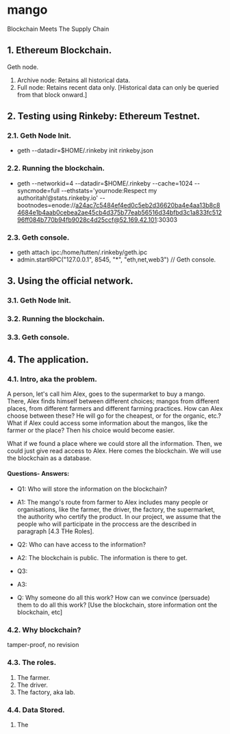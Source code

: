 # mango
Blockchain Meets The Supply Chain

## 1. Ethereum Blockchain.

Geth node.
1. Archive node: Retains all historical data.
2. Full node: Retains recent data only. [Historical data can only be queried from that block onward.]

## 2. Testing using Rinkeby: Ethereum Testnet.

### 2.1. Geth Node Init.

- geth --datadir=$HOME/.rinkeby init rinkeby.json

### 2.2. Running the blockchain.

- geth --networkid=4 --datadir=$HOME/.rinkeby --cache=1024 --syncmode=full --ethstats='yournode:Respect my authoritah!@stats.rinkeby.io' --bootnodes=enode://a24ac7c5484ef4ed0c5eb2d36620ba4e4aa13b8c84684e1b4aab0cebea2ae45cb4d375b77eab56516d34bfbd3c1a833fc51296ff084b770b94fb9028c4d25ccf@52.169.42.101:30303

### 2.3. Geth console.
- geth attach ipc:/home/tutten/.rinkeby/geth.ipc
- admin.startRPC("127.0.0.1", 8545, "*", "eth,net,web3")  // Geth console.

## 3. Using the official network.

### 3.1. Geth Node Init.
### 3.2. Running the blockchain.
### 3.3. Geth console.

## 4. The application.

### 4.1. Intro, aka the problem.

A person, let's call him Alex, goes to the supermarket to buy a mango. There, Alex finds himself between different choices; mangos from different places, from different farmers and different farming practices. How can Alex choose between these? He will go for the cheapest, or for the organic, etc.? What if Alex could access some information about the mangos, like the farmer or the place? Then his choice would become easier.

What if we found a place where we could store all the information. Then, we could just give read access to Alex.
Here comes the blockchain. We will use the blockchain as a database.

#### Questions- Answers:

- Q1: Who will store the information on the blockchain? 
- A1: The mango's route from farmer to Alex includes many people or organisations, like the farmer, the driver, the factory, the supermarket, the authority who certify the product. In our project, we assume that the people who will participate in the proccess are the described in paragraph [4.3 THe Roles].

- Q2: Who can have access to the information?
- A2: The blockchain is public. The information is there to get.

- Q3:
- A3: 

- Q: Why someone do all this work? How can we convince (persuade) them to do all this work? [Use the blockchain, store information ont the blockchain, etc]

### 4.2. Why blockchain?

tamper-proof, no revision

### 4.3. The roles.

1. The farmer.
2. The driver.
3. The factory, aka lab.

### 4.4. Data Stored.

1. The 
